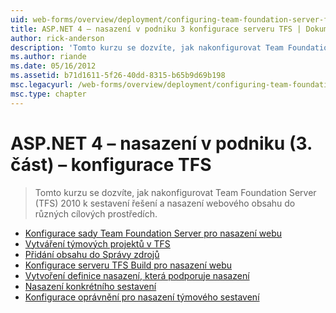 ```yaml
---
uid: web-forms/overview/deployment/configuring-team-foundation-server-for-web-deployment/index
title: ASP.NET 4 – nasazení v podniku 3 konfigurace serveru TFS | Dokumentace Microsoftu
author: rick-anderson
description: 'Tomto kurzu se dozvíte, jak nakonfigurovat Team Foundation Server (TFS) 2010 k sestavení řešení a nasazení webového obsahu do různých cílových prostředích.'
ms.author: riande
ms.date: 05/16/2012
ms.assetid: b71d1611-5f26-40dd-8315-b65b9d69b198
msc.legacyurl: /web-forms/overview/deployment/configuring-team-foundation-server-for-web-deployment
msc.type: chapter
---
```

<a name="aspnet-4---enterprise-deployment-series-3-configuring-tfs"></a>ASP.NET 4 – nasazení v podniku (3. část) – konfigurace TFS
====================
> Tomto kurzu se dozvíte, jak nakonfigurovat Team Foundation Server (TFS) 2010 k sestavení řešení a nasazení webového obsahu do různých cílových prostředích.


- [Konfigurace sady Team Foundation Server pro nasazení webu](configuring-team-foundation-server-for-web-deployment.md)
- [Vytváření týmových projektů v TFS](creating-a-team-project-in-tfs.md)
- [Přidání obsahu do Správy zdrojů](adding-content-to-source-control.md)
- [Konfigurace serveru TFS Build pro nasazení webu](configuring-a-tfs-build-server-for-web-deployment.md)
- [Vytvoření definice nasazení, která podporuje nasazení](creating-a-build-definition-that-supports-deployment.md)
- [Nasazení konkrétního sestavení](deploying-a-specific-build.md)
- [Konfigurace oprávnění pro nasazení týmového sestavení](configuring-permissions-for-team-build-deployment.md)

